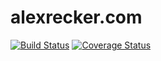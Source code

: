 # alexrecker.com

[![Build Status](http://travis-ci.org/arecker/Blog.svg?branch=django)](http://travis-ci.org/arecker/Blog) [![Coverage Status](http://coveralls.io/repos/arecker/Blog/badge.svg?branch=master)](http://coveralls.io/r/arecker/Blog?branch=master)